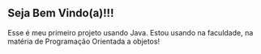 ## Seja Bem Vindo(a)!!!

Esse é meu primeiro projeto usando Java. 
Estou usando na faculdade, na matéria de Programação Orientada a objetos!